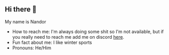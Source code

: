 ## Hi there 👋
My name is Nandor
- How to reach me: I'm always doing some shit so I'm not available, but if you really need to reach me add me on discord [here](discordapp.com/users/414730368193921036).
- Fun fact about me: I like winter sports
- Pronouns: He/Him
<!--
**Nandor206/Nandor206** is a ✨ _special_ ✨ repository because its `README.md` (this file) appears on your GitHub profile.

Here are some ideas to get you started:

- 🔭 I’m currently working on ...
- 🌱 I’m currently learning ...
- 👯 I’m looking to collaborate on ...
- 🤔 I’m looking for help with ...
- 💬 Ask me about ...
- 📫 How to reach me: ...
- 😄 Pronouns: ...
- ⚡ Fun fact: ...
-->
